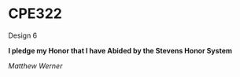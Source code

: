 # CPE322
Design 6

**I pledge my Honor that I have Abided by the Stevens Honor System**

*Matthew Werner*

